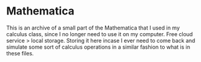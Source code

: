 # Mathematica 
This is an archive of a small part of the Mathematica that I used in my calculus class, since I no longer need to use it on my computer. Free cloud service > local storage.  Storing it here incase I ever need to come back and simulate some sort of calculus operations in a similar fashion to what is in these files. 
